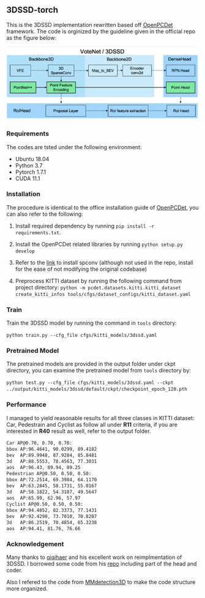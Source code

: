 ## 3DSSD-torch

This is the 3DSSD implementation rewritten based off [OpenPCDet](https://github.com/open-mmlab/OpenPCDet) framework. The code is orginized by the guideline given in the official repo as the figure below:

![plot](./docs/3dssd.png)

### Requirements
The codes are tsted under the following environment:

- Ubuntu 18.04
- Python 3.7
- Pytorch 1.7.1
- CUDA 11.1

### Installation

The procedure is identical to the office installation guide of [OpenPCDet](https://github.com/open-mmlab/OpenPCDet/blob/master/docs/INSTALL.md), you can also refer to the following:

1. Install required dependency by running ```pip install -r requirements.txt```.

2. Install the OpenPCDet related libraries by running ```python setup.py develop```

3. Refer to the [link](https://github.com/traveller59/spconv) to install spconv (although not used in the repo, install for the ease of not modifying the original codebase)

4. Preprocess KITTI dataset by running the following command from project directory: ```python -m pcdet.datasets.kitti.kitti_dataset create_kitti_infos tools/cfgs/dataset_configs/kitti_dataset.yaml```

### Train

Train the 3DSSD model by running the command in ```tools``` directory: 

```python train.py --cfg_file cfgs/kitti_models/3dssd.yaml ```

### Pretrained Model

The pretrained models are provided in the output folder under ckpt directory, you can examine the pretrained model from ```tools``` directory by:

```python test.py --cfg_file cfgs/kitti_models/3dssd.yaml --ckpt ../output/kitti_models/3dssd/default/ckpt/checkpoint_epoch_120.pth```

### Performance

I managed to yield reasonable results for all three classes in KITTI dataset: Car, Pedestrain and Cyclist as follow all under __R11__ criteria, if you are interested in __R40__ result as well, refer to the output folder.

```
Car AP@0.70, 0.70, 0.70:
bbox AP:96.4641, 90.0299, 89.4182
bev  AP:89.9948, 87.9284, 85.8481
3d   AP:88.5553, 78.4563, 77.3031
aos  AP:96.43, 89.94, 89.25
Pedestrian AP@0.50, 0.50, 0.50:
bbox AP:72.2514, 69.3984, 64.1170
bev  AP:63.2845, 58.1731, 55.0167
3d   AP:58.1822, 54.3187, 49.5647
aos  AP:65.99, 62.96, 57.97
Cyclist AP@0.50, 0.50, 0.50:
bbox AP:94.4852, 82.3373, 77.1431
bev  AP:92.4290, 73.7010, 70.8207
3d   AP:86.2519, 70.4854, 65.3238
aos  AP:94.41, 81.76, 76.66
```

### Acknowledgement
Many thanks to [qiqihaer](https://github.com/qiqihaer) and his excellent work on reimplmentation of 3DSSD. I borrowed some code from his [repo](https://github.com/qiqihaer/3DSSD-pytorch-openPCDet) including part of the head and coder. 

Also I refered to the code from [MMdetection3D](https://github.com/open-mmlab/mmdetection3d) to make the code structure more organized.
